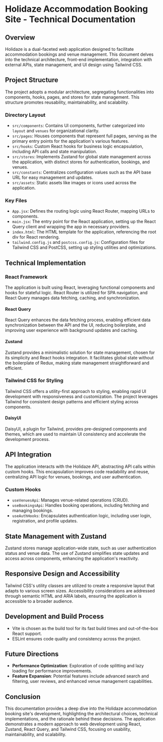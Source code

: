 # Holidaze Accommodation Booking Site - Technical Documentation

## Overview

Holidaze is a dual-faceted web application designed to facilitate accommodation bookings and venue management. This document delves into the technical architecture, front-end implementation, integration with external APIs, state management, and UI design using Tailwind CSS.

## Project Structure

The project adopts a modular architecture, segregating functionalities into components, hooks, pages, and stores for state management. This structure promotes reusability, maintainability, and scalability.

### Directory Layout

- `src/components`: Contains UI components, further categorized into `layout` and `venues` for organizational clarity.
- `src/pages`: Houses components that represent full pages, serving as the primary entry points for the application's various features.
- `src/hooks`: Custom React hooks for business logic encapsulation, including API calls and state manipulation.
- `src/stores`: Implements Zustand for global state management across the application, with distinct stores for authentication, bookings, and venues.
- `src/constants`: Centralizes configuration values such as the API base URL for easy management and updates.
- `src/assets`: Static assets like images or icons used across the application.

### Key Files

- `App.jsx`: Defines the routing logic using React Router, mapping URLs to components.
- `main.jsx`: The entry point for the React application, setting up the React Query client and wrapping the app in necessary providers.
- `index.html`: The HTML template for the application, referencing the root div for React rendering.
- `tailwind.config.js` and `postcss.config.js`: Configuration files for Tailwind CSS and PostCSS, setting up styling utilities and optimizations.

## Technical Implementation

### React Framework

The application is built using React, leveraging functional components and hooks for stateful logic. React Router is utilized for SPA navigation, and React Query manages data fetching, caching, and synchronization.

#### React Query

React Query enhances the data fetching process, enabling efficient data synchronization between the API and the UI, reducing boilerplate, and improving user experience with background updates and caching.

#### Zustand

Zustand provides a minimalistic solution for state management, chosen for its simplicity and React hooks integration. It facilitates global state without the boilerplate of Redux, making state management straightforward and efficient.

### Tailwind CSS for Styling

Tailwind CSS offers a utility-first approach to styling, enabling rapid UI development with responsiveness and customization. The project leverages Tailwind for consistent design patterns and efficient styling across components.

#### DaisyUI

DaisyUI, a plugin for Tailwind, provides pre-designed components and themes, which are used to maintain UI consistency and accelerate the development process.

## API Integration

The application interacts with the Holidaze API, abstracting API calls within custom hooks. This encapsulation improves code readability and reuse, centralizing API logic for venues, bookings, and user authentication.

### Custom Hooks

- `useVenuesApi`: Manages venue-related operations (CRUD).
- `useBookingsApi`: Handles booking operations, including fetching and managing bookings.
- `useAuthHooks`: Encapsulates authentication logic, including user login, registration, and profile updates.

## State Management with Zustand

Zustand stores manage application-wide state, such as user authentication status and venue data. The use of Zustand simplifies state updates and access across components, enhancing the application's reactivity.

## Responsive Design and Accessibility

Tailwind CSS's utility classes are utilized to create a responsive layout that adapts to various screen sizes. Accessibility considerations are addressed through semantic HTML and ARIA labels, ensuring the application is accessible to a broader audience.

## Development and Build Process

- Vite is chosen as the build tool for its fast build times and out-of-the-box React support.
- ESLint ensures code quality and consistency across the project.

## Future Directions

- **Performance Optimization**: Exploration of code splitting and lazy loading for performance improvements.
- **Feature Expansion**: Potential features include advanced search and filtering, user reviews, and enhanced venue management capabilities.

## Conclusion

This documentation provides a deep dive into the Holidaze accommodation booking site's development, highlighting the architectural choices, technical implementations, and the rationale behind these decisions. The application demonstrates a modern approach to web development using React, Zustand, React Query, and Tailwind CSS, focusing on usability, maintainability, and scalability.
